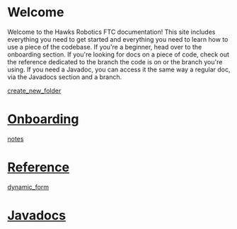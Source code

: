 # Welcome
Welcome to the Hawks Robotics FTC documentation! This site includes everything you need to get started and everything you need to learn how to use a piece of the codebase. If you're a beginner, head over to the onboarding section. If you're looking for docs on a piece of code, check out the reference dedicated to the branch the code is on or the branch you're using. If you need a Javadoc, you can access it the same way a regular doc, via the Javadocs section and a branch.
<div class="cards">
    <a class="btn card" href="./onboarding">
        <div class="material-icons-sharp card-img">
            create_new_folder
        </div>
        <h1>Onboarding</h1>
    </a>
    <a class="btn card" href="./reference">
        <div class="material-icons-sharp card-img">
            notes
        </div>
        <h1>Reference</h1>
    </a>
    <a class="btn card" href="./javadocs">
        <div class="material-icons-sharp card-img">
            dynamic_form
        </div>
        <h1>Javadocs</h1>
    </a>
</div>